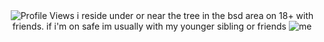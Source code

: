 <div align="center"
 
![Profile Views](https://komarev.com/ghpvc/?username=RAB-IES&style=flat-square)
i reside under or near the tree in the bsd area on 18+ with friends. if i'm on safe im usually with my younger sibling or friends
![me](https://i.postimg.cc/x8DZ3Fvs/IMG-3122.jpg)






<!--
 
**RAB-IES/RAB-IES** is a ✨ _special_ ✨ repository because its `README.md` (this file) appears on your GitHub profile.

Here are some ideas to get you started:

- 🔭 I’m currently working on ...
- 🌱 I’m currently learning ...
- 👯 I’m looking to collaborate on ...
- 🤔 I’m looking for help with ...
- 💬 Ask me about ...
- 📫 How to reach me: ...
- 😄 Pronouns: ...
- ⚡ Fun fact: ...
-->
